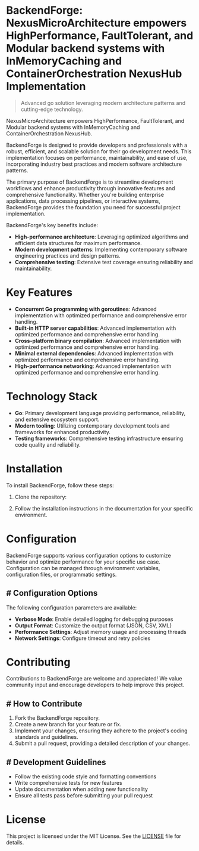 <!-- fallback_BackendForge_20250804193921_27039 -->

# BackendForge: NexusMicroArchitecture empowers HighPerformance, FaultTolerant, and Modular backend systems with InMemoryCaching and ContainerOrchestration NexusHub Implementation
> Advanced go solution leveraging modern architecture patterns and cutting-edge technology.

NexusMicroArchitecture empowers HighPerformance, FaultTolerant, and Modular backend systems with InMemoryCaching and ContainerOrchestration NexusHub.

BackendForge is designed to provide developers and professionals with a robust, efficient, and scalable solution for their go development needs. This implementation focuses on performance, maintainability, and ease of use, incorporating industry best practices and modern software architecture patterns.

The primary purpose of BackendForge is to streamline development workflows and enhance productivity through innovative features and comprehensive functionality. Whether you're building enterprise applications, data processing pipelines, or interactive systems, BackendForge provides the foundation you need for successful project implementation.

BackendForge's key benefits include:

* **High-performance architecture**: Leveraging optimized algorithms and efficient data structures for maximum performance.
* **Modern development patterns**: Implementing contemporary software engineering practices and design patterns.
* **Comprehensive testing**: Extensive test coverage ensuring reliability and maintainability.

# Key Features

* **Concurrent Go programming with goroutines**: Advanced implementation with optimized performance and comprehensive error handling.
* **Built-in HTTP server capabilities**: Advanced implementation with optimized performance and comprehensive error handling.
* **Cross-platform binary compilation**: Advanced implementation with optimized performance and comprehensive error handling.
* **Minimal external dependencies**: Advanced implementation with optimized performance and comprehensive error handling.
* **High-performance networking**: Advanced implementation with optimized performance and comprehensive error handling.

# Technology Stack

* **Go**: Primary development language providing performance, reliability, and extensive ecosystem support.
* **Modern tooling**: Utilizing contemporary development tools and frameworks for enhanced productivity.
* **Testing frameworks**: Comprehensive testing infrastructure ensuring code quality and reliability.

# Installation

To install BackendForge, follow these steps:

1. Clone the repository:


2. Follow the installation instructions in the documentation for your specific environment.

# Configuration

BackendForge supports various configuration options to customize behavior and optimize performance for your specific use case. Configuration can be managed through environment variables, configuration files, or programmatic settings.

## # Configuration Options

The following configuration parameters are available:

* **Verbose Mode**: Enable detailed logging for debugging purposes
* **Output Format**: Customize the output format (JSON, CSV, XML)
* **Performance Settings**: Adjust memory usage and processing threads
* **Network Settings**: Configure timeout and retry policies

# Contributing

Contributions to BackendForge are welcome and appreciated! We value community input and encourage developers to help improve this project.

## # How to Contribute

1. Fork the BackendForge repository.
2. Create a new branch for your feature or fix.
3. Implement your changes, ensuring they adhere to the project's coding standards and guidelines.
4. Submit a pull request, providing a detailed description of your changes.

## # Development Guidelines

* Follow the existing code style and formatting conventions
* Write comprehensive tests for new features
* Update documentation when adding new functionality
* Ensure all tests pass before submitting your pull request

# License

This project is licensed under the MIT License. See the [LICENSE](https://github.com/Coralnws/BackendForge/blob/main/LICENSE) file for details.
